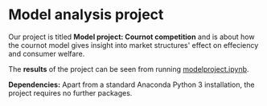 # Model analysis project

Our project is titled **Model project: Cournot competition** and is about how the cournot model gives insight into market structures' effect on effeciency and consumer welfare.

The **results** of the project can be seen from running [modelproject.ipynb](modelproject.ipynb).

**Dependencies:** Apart from a standard Anaconda Python 3 installation, the project requires no further packages.